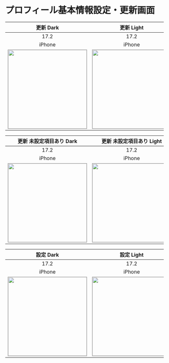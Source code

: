 # プロフィール基本情報設定・更新画面

|更新 Dark|更新 Light|
|:---:|:---:|
|17.2|17.2|
|iPhone|iPhone|
|<img src='../ReferenceImages_64/プロフィール基本情報設定・更新画面/testBasicUpdateViewController_更新_Dark_iPhone_17_2_393x852@3x.png' width='250' style='border: 1px solid #999' />|<img src='../ReferenceImages_64/プロフィール基本情報設定・更新画面/testBasicUpdateViewController_更新_Light_iPhone_17_2_393x852@3x.png' width='250' style='border: 1px solid #999' />|

|更新 未設定項目あり Dark|更新 未設定項目あり Light|
|:---:|:---:|
|17.2|17.2|
|iPhone|iPhone|
|<img src='../ReferenceImages_64/プロフィール基本情報設定・更新画面/testBasicUpdateViewController_更新_未設定項目あり_Dark_iPhone_17_2_393x852@3x.png' width='250' style='border: 1px solid #999' />|<img src='../ReferenceImages_64/プロフィール基本情報設定・更新画面/testBasicUpdateViewController_更新_未設定項目あり_Light_iPhone_17_2_393x852@3x.png' width='250' style='border: 1px solid #999' />|

|設定 Dark|設定 Light|
|:---:|:---:|
|17.2|17.2|
|iPhone|iPhone|
|<img src='../ReferenceImages_64/プロフィール基本情報設定・更新画面/testBasicUpdateViewController_設定_Dark_iPhone_17_2_393x852@3x.png' width='250' style='border: 1px solid #999' />|<img src='../ReferenceImages_64/プロフィール基本情報設定・更新画面/testBasicUpdateViewController_設定_Light_iPhone_17_2_393x852@3x.png' width='250' style='border: 1px solid #999' />|

